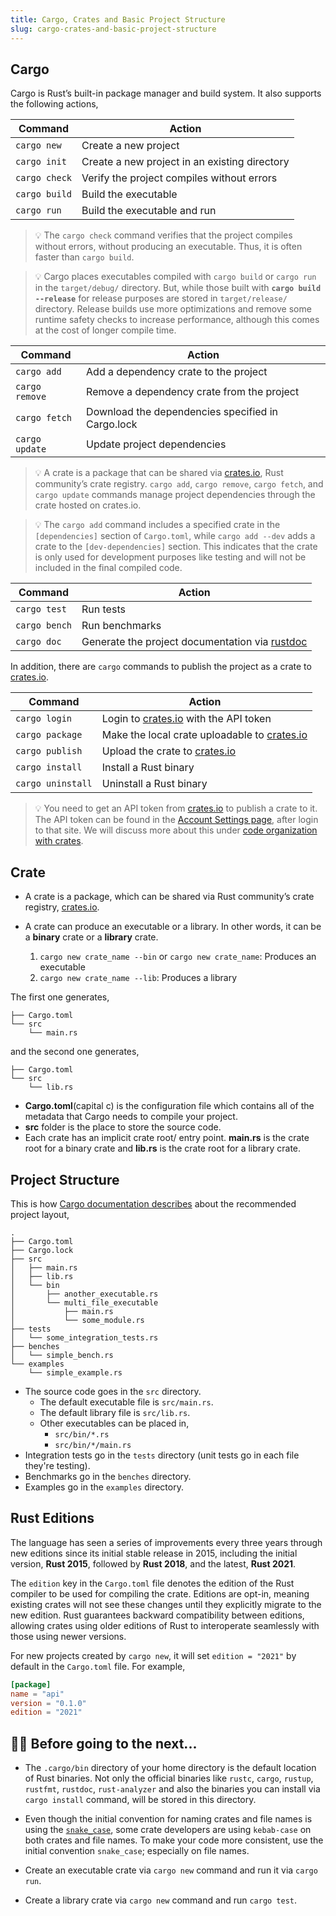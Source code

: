```yaml
---
title: Cargo, Crates and Basic Project Structure
slug: cargo-crates-and-basic-project-structure
---
```


## Cargo

Cargo is Rust’s built-in package manager and build system. It also supports the following actions,

| Command       | Action                                        |
| ------------- | --------------------------------------------- |
| `cargo new`   | Create a new project                          |
| `cargo init`  | Create a new project in an existing directory |
| `cargo check` | Verify the project compiles without errors    |
| `cargo build` | Build the executable                          |
| `cargo run`   | Build the executable and run                  |

> 💡 The `cargo check` command verifies that the project compiles without errors, without producing an executable. 
> Thus, it is often faster than `cargo build`.

> 💡 Cargo places executables compiled with `cargo build` or `cargo run` in the `target/debug/` directory. 
> But, while those built with **`cargo build --release`** for release purposes are stored in `target/release/` directory. 
> Release builds use more optimizations and remove some runtime safety checks to increase performance, although this comes at the cost of longer compile time.

| Command        | Action                                            |
|----------------|---------------------------------------------------|
| `cargo add`    | Add a dependency crate to the project             |
| `cargo remove` | Remove a dependency crate from the project        |
| `cargo fetch`  | Download the dependencies specified in Cargo.lock |
| `cargo update` | Update project dependencies                       |


> 💡 A crate is a package that can be shared via [crates.io](https://crates.io), Rust community’s crate registry.
> `cargo add`, `cargo remove`, `cargo fetch`, and `cargo update` commands manage project dependencies through the crate hosted on crates.io.

> 💡 The `cargo add` command includes a specified crate in the `[dependencies]` section of `Cargo.toml`, while `cargo add --dev` adds a crate to the `[dev-dependencies]` section. This indicates that the crate is only used for development purposes like testing and will not be included in the final compiled code.

| Command       | Action                                                                                      |
|---------------|---------------------------------------------------------------------------------------------|
| `cargo test`  | Run tests                                                                                   |
| `cargo bench` | Run benchmarks                                                                              |
| `cargo doc`   | Generate the project documentation via [rustdoc](https://doc.rust-lang.org/stable/rustdoc/) |

In addition, there are `cargo` commands to publish the project as a crate to [crates.io](https://crates.io/).

| Command           | Action                                                             |
| ----------------- |--------------------------------------------------------------------|
| `cargo login`     | Login to [crates.io](https://crates.io/) with the API token        |
| `cargo package`   | Make the local crate uploadable to [crates.io](https://crates.io/) |
| `cargo publish`   | Upload the crate to [crates.io](https://crates.io/)                |
| `cargo install`   | Install a Rust binary                                              |
| `cargo uninstall` | Uninstall a Rust binary                                            |

> 💡 You need to get an API token from [crates.io](https://crates.io/) to publish a crate to it. The API token can be found in the [Account Settings page](https://crates.io/me), after login to that site. We will discuss more about this under [code organization with crates](/docs/crates#c-using-cratesio).

## Crate

- A crate is a package, which can be shared via Rust community’s crate registry, [crates.io](https://crates.io/). 

- A crate can produce an executable or a library. In other words, it can be a **binary** crate or a **library** crate.
  1. `cargo new crate_name --bin` or `cargo new crate_name`: Produces an executable
  2. `cargo new crate_name --lib`: Produces a library

The first one generates,

```
├── Cargo.toml
└── src
    └── main.rs
```

and the second one generates,

```
├── Cargo.toml
└── src
    └── lib.rs
```

- **Cargo.toml**\(capital c\) is the configuration file which contains all of the metadata that Cargo needs to compile your project.
- **src** folder is the place to store the source code.
- Each crate has an implicit crate root/ entry point. **main.rs** is the crate root for a binary crate and **lib.rs** is the crate root for a library crate.

## Project Structure

This is how [Cargo documentation describes](https://doc.rust-lang.org/cargo/guide/project-layout.html) about the recommended project layout,

```
.
├── Cargo.toml
├── Cargo.lock
├── src
│   ├── main.rs
│   ├── lib.rs
│   └── bin
│       ├── another_executable.rs
│       └── multi_file_executable
│           ├── main.rs
│           └── some_module.rs
├── tests
│   └── some_integration_tests.rs
├── benches
│   └── simple_bench.rs
└── examples
    └── simple_example.rs
```

- The source code goes in the `src` directory.
    - The default executable file is `src/main.rs`.
    - The default library file is `src/lib.rs`.
    - Other executables can be placed in,
      - `src/bin/*.rs`
      - `src/bin/*/main.rs`
- Integration tests go in the `tests` directory \(unit tests go in each file they're testing\).
- Benchmarks go in the `benches` directory.
- Examples go in the `examples` directory.

## Rust Editions

The language has seen a series of improvements every three years through new editions since its initial stable release in 2015, including the initial version, **Rust 2015**, followed by **Rust 2018**, and the latest, **Rust 2021**.

The `edition` key in the `Cargo.toml` file denotes the edition of the Rust compiler to be used for compiling the crate. Editions are opt-in, meaning existing crates will not see these changes until they explicitly migrate to the new edition. Rust guarantees backward compatibility between editions, allowing crates using older editions of Rust to interoperate seamlessly with those using newer versions.

For new projects created by `cargo new`, it will set `edition = "2021"` by default in the `Cargo.toml` file. For example,

```toml
[package]
name = "api"
version = "0.1.0"
edition = "2021"
```

## 👨‍🏫 Before going to the next...

- The `.cargo/bin` directory of your home directory is the default location of Rust binaries. Not only the official binaries like `rustc`, `cargo`, `rustup`, `rustfmt`, `rustdoc`, `rust-analyzer` and also the binaries you can install via `cargo install` command, will be stored in this directory.

- Even though the initial convention for naming crates and file names is using the [`snake_case`](https://en.wikipedia.org/wiki/Snake_case), some crate developers are using `kebab-case` on both crates and file names. To make your code more consistent, use the initial convention `snake_case`; especially on file names.

- Create an executable crate via `cargo new` command and run it via `cargo run`.

- Create a library crate via `cargo new` command and run `cargo test`.